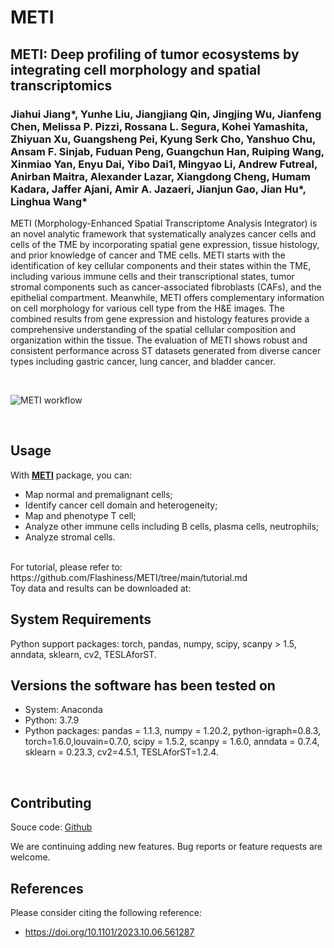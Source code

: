 # METI

## METI: Deep profiling of tumor ecosystems by integrating cell morphology and spatial transcriptomics

### Jiahui Jiang*, Yunhe Liu, Jiangjiang Qin, Jingjing Wu, Jianfeng Chen, Melissa P. Pizzi, Rossana L. Segura, Kohei Yamashita, Zhiyuan Xu, Guangsheng Pei, Kyung Serk Cho, Yanshuo Chu, Ansam F. Sinjab, Fuduan Peng, Guangchun Han, Ruiping Wang, Xinmiao Yan, Enyu Dai, Yibo Dai1, Mingyao Li, Andrew Futreal, Anirban Maitra, Alexander Lazar, Xiangdong Cheng, Humam Kadara, Jaffer Ajani, Amir A. Jazaeri, Jianjun Gao, Jian Hu*, Linghua Wang*

METI (Morphology-Enhanced Spatial Transcriptome Analysis Integrator) is an novel analytic framework that systematically analyzes cancer cells and cells of the TME by incorporating spatial gene expression, tissue histology, and prior knowledge of cancer and TME cells. METI starts with the identification of key cellular components and their states within the TME, including various immune cells and their transcriptional states, tumor stromal components such as cancer-associated fibroblasts (CAFs), and the epithelial compartment. Meanwhile, METI offers complementary information on cell morphology for various cell type from the H&E images. The combined results from gene expression and histology features provide a comprehensive understanding of the spatial cellular composition and organization within the tissue. The evaluation of METI shows robust and consistent performance across ST datasets generated from diverse cancer types including gastric cancer, lung cancer, and bladder cancer.

<br>

![METI workflow](doc/workflow.png)

<br>

## Usage

With [**METI**](https://github.com/Flashiness/METI) package, you can:
- Map normal and premalignant cells;
- Identify cancer cell domain and heterogeneity;
- Map and phenotype T cell;
- Analyze other immune cells including B cells, plasma cells, neutrophils;
- Analyze stromal cells.
<br>
For tutorial, please refer to: https://github.com/Flashiness/METI/tree/main/tutorial.md
<br>
Toy data and results can be downloaded at:

## System Requirements
Python support packages: torch, pandas, numpy, scipy, scanpy > 1.5, anndata, sklearn, cv2, TESLAforST.

## Versions the software has been tested on
- System: Anaconda
- Python: 3.7.9
- Python packages: pandas = 1.1.3, numpy = 1.20.2, python-igraph=0.8.3, torch=1.6.0,louvain=0.7.0, scipy = 1.5.2, scanpy = 1.6.0, anndata = 0.7.4,  sklearn = 0.23.3, cv2=4.5.1, TESLAforST=1.2.4.
<br>

## Contributing

Souce code: [Github](https://github.com/Flashiness/METI)  

We are continuing adding new features. Bug reports or feature requests are welcome. 

## References

Please consider citing the following reference:

- https://doi.org/10.1101/2023.10.06.561287
<br>




